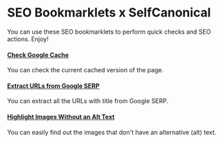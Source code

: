 # SEO Bookmarklets x SelfCanonical

You can use these SEO bookmarklets to perform quick checks and SEO actions. Enjoy!

#### [Check Google Cache](https://github.com/selfcanonical/seo-bookmarklets/blob/main/google-cache.js)
You can check the current cached version of the page.
#### [Extract URLs from Google SERP](https://github.com/selfcanonical/seo-bookmarklets/blob/main/google-serp-urls.js)
You can extract all the URLs with title from Google SERP.
#### [Highlight Images Without an Alt Text](https://github.com/selfcanonical/seo-bookmarklets/blob/main/images-without-alt-text.js)
You can easily find out the images that don't have an alternative (alt) text.
